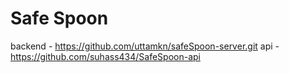# Safe Spoon
backend - https://github.com/uttamkn/safeSpoon-server.git
api - https://github.com/suhass434/SafeSpoon-api
